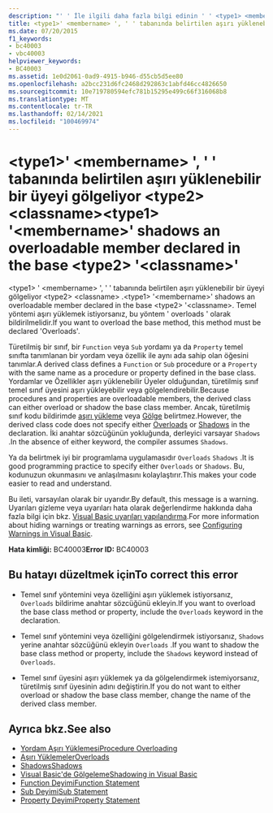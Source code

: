 ```yaml
---
description: "' ' İle ilgili daha fazla bilgi edinin ' ' <type1> <membername> tabanında bildirildiği aşırı yüklenebilir bir üyeyi gölgeliyor <type2> <classname>"
title: <type1>' <membername> ', ' ' tabanında belirtilen aşırı yüklenebilir bir üyeyi gölgeliyor <type2> <classname>
ms.date: 07/20/2015
f1_keywords:
- bc40003
- vbc40003
helpviewer_keywords:
- BC40003
ms.assetid: 1e0d2061-0ad9-4915-b946-d55cb5d5ee80
ms.openlocfilehash: a2bcc231d6fc2468d292863c1abfd46cc4826650
ms.sourcegitcommit: 10e719780594efc781b15295e499c66f316068b8
ms.translationtype: MT
ms.contentlocale: tr-TR
ms.lasthandoff: 02/14/2021
ms.locfileid: "100469974"
---
```

# <a name="type1-membername-shadows-an-overloadable-member-declared-in-the-base-type2-classname"></a><span data-ttu-id="cc524-103">\<type1>' \<membername> ', ' ' tabanında belirtilen aşırı yüklenebilir bir üyeyi gölgeliyor \<type2> \<classname></span><span class="sxs-lookup"><span data-stu-id="cc524-103">\<type1> '\<membername>' shadows an overloadable member declared in the base \<type2> '\<classname>'</span></span>

<span data-ttu-id="cc524-104">\<type1> ' \<membername> ', ' ' tabanında belirtilen aşırı yüklenebilir bir üyeyi gölgeliyor \<type2> \<classname> .</span><span class="sxs-lookup"><span data-stu-id="cc524-104">\<type1> '\<membername>' shadows an overloadable member declared in the base \<type2> '\<classname>.</span></span> <span data-ttu-id="cc524-105">Temel yöntemi aşırı yüklemek istiyorsanız, bu yöntem ' overloads ' olarak bildirilmelidir.</span><span class="sxs-lookup"><span data-stu-id="cc524-105">If you want to overload the base method, this method must be declared 'Overloads'.</span></span>  
  
 <span data-ttu-id="cc524-106">Türetilmiş bir sınıf, bir `Function` veya `Sub` yordamı ya da `Property` temel sınıfta tanımlanan bir yordam veya özellik ile aynı ada sahip olan öğesini tanımlar.</span><span class="sxs-lookup"><span data-stu-id="cc524-106">A derived class defines a `Function` or `Sub` procedure or a `Property` with the same name as a procedure or property defined in the base class.</span></span> <span data-ttu-id="cc524-107">Yordamlar ve Özellikler aşırı yüklenebilir Üyeler olduğundan, türetilmiş sınıf temel sınıf üyesini aşırı yükleyebilir veya gölgelendirebilir.</span><span class="sxs-lookup"><span data-stu-id="cc524-107">Because procedures and properties are overloadable members, the derived class can either overload or shadow the base class member.</span></span> <span data-ttu-id="cc524-108">Ancak, türetilmiş sınıf kodu bildirimde [aşırı yükleme](../language-reference/modifiers/overloads.md) veya [Gölge](../language-reference/modifiers/shadows.md) belirtmez.</span><span class="sxs-lookup"><span data-stu-id="cc524-108">However, the derived class code does not specify either [Overloads](../language-reference/modifiers/overloads.md) or [Shadows](../language-reference/modifiers/shadows.md) in the declaration.</span></span> <span data-ttu-id="cc524-109">İki anahtar sözcüğünün yokluğunda, derleyici varsayar `Shadows` .</span><span class="sxs-lookup"><span data-stu-id="cc524-109">In the absence of either keyword, the compiler assumes `Shadows`.</span></span>  
  
 <span data-ttu-id="cc524-110">Ya da belirtmek iyi bir programlama uygulamasıdır `Overloads` `Shadows` .</span><span class="sxs-lookup"><span data-stu-id="cc524-110">It is good programming practice to specify either `Overloads` or `Shadows`.</span></span> <span data-ttu-id="cc524-111">Bu, kodunuzun okunmasını ve anlaşılmasını kolaylaştırır.</span><span class="sxs-lookup"><span data-stu-id="cc524-111">This makes your code easier to read and understand.</span></span>  
  
 <span data-ttu-id="cc524-112">Bu ileti, varsayılan olarak bir uyarıdır.</span><span class="sxs-lookup"><span data-stu-id="cc524-112">By default, this message is a warning.</span></span> <span data-ttu-id="cc524-113">Uyarıları gizleme veya uyarıları hata olarak değerlendirme hakkında daha fazla bilgi için bkz. [Visual Basic uyarıları yapılandırma](/visualstudio/ide/configuring-warnings-in-visual-basic).</span><span class="sxs-lookup"><span data-stu-id="cc524-113">For more information about hiding warnings or treating warnings as errors, see [Configuring Warnings in Visual Basic](/visualstudio/ide/configuring-warnings-in-visual-basic).</span></span>  
  
 <span data-ttu-id="cc524-114">**Hata kimliği:** BC40003</span><span class="sxs-lookup"><span data-stu-id="cc524-114">**Error ID:** BC40003</span></span>  
  
## <a name="to-correct-this-error"></a><span data-ttu-id="cc524-115">Bu hatayı düzeltmek için</span><span class="sxs-lookup"><span data-stu-id="cc524-115">To correct this error</span></span>  
  
- <span data-ttu-id="cc524-116">Temel sınıf yöntemini veya özelliğini aşırı yüklemek istiyorsanız, `Overloads` bildirime anahtar sözcüğünü ekleyin.</span><span class="sxs-lookup"><span data-stu-id="cc524-116">If you want to overload the base class method or property, include the `Overloads` keyword in the declaration.</span></span>  
  
- <span data-ttu-id="cc524-117">Temel sınıf yöntemini veya özelliğini gölgelendirmek istiyorsanız, `Shadows` yerine anahtar sözcüğünü ekleyin `Overloads` .</span><span class="sxs-lookup"><span data-stu-id="cc524-117">If you want to shadow the base class method or property, include the `Shadows` keyword instead of `Overloads`.</span></span>  
  
- <span data-ttu-id="cc524-118">Temel sınıf üyesini aşırı yüklemek ya da gölgelendirmek istemiyorsanız, türetilmiş sınıf üyesinin adını değiştirin.</span><span class="sxs-lookup"><span data-stu-id="cc524-118">If you do not want to either overload or shadow the base class member, change the name of the derived class member.</span></span>  
  
## <a name="see-also"></a><span data-ttu-id="cc524-119">Ayrıca bkz.</span><span class="sxs-lookup"><span data-stu-id="cc524-119">See also</span></span>

- [<span data-ttu-id="cc524-120">Yordam Aşırı Yüklemesi</span><span class="sxs-lookup"><span data-stu-id="cc524-120">Procedure Overloading</span></span>](../programming-guide/language-features/procedures/procedure-overloading.md)
- [<span data-ttu-id="cc524-121">Aşırı Yüklemeler</span><span class="sxs-lookup"><span data-stu-id="cc524-121">Overloads</span></span>](../language-reference/modifiers/overloads.md)
- [<span data-ttu-id="cc524-122">Shadows</span><span class="sxs-lookup"><span data-stu-id="cc524-122">Shadows</span></span>](../language-reference/modifiers/shadows.md)
- [<span data-ttu-id="cc524-123">Visual Basic'de Gölgeleme</span><span class="sxs-lookup"><span data-stu-id="cc524-123">Shadowing in Visual Basic</span></span>](../programming-guide/language-features/declared-elements/shadowing.md)
- [<span data-ttu-id="cc524-124">Function Deyimi</span><span class="sxs-lookup"><span data-stu-id="cc524-124">Function Statement</span></span>](../language-reference/statements/function-statement.md)
- [<span data-ttu-id="cc524-125">Sub Deyimi</span><span class="sxs-lookup"><span data-stu-id="cc524-125">Sub Statement</span></span>](../language-reference/statements/sub-statement.md)
- [<span data-ttu-id="cc524-126">Property Deyimi</span><span class="sxs-lookup"><span data-stu-id="cc524-126">Property Statement</span></span>](../language-reference/statements/property-statement.md)
